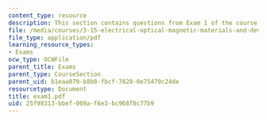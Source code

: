 ```yaml
---
content_type: resource
description: This section contains questions from Exam 1 of the course.
file: /media/courses/3-15-electrical-optical-magnetic-materials-and-devices-fall-2006/25f98313bbef069af6e3bc968f8c77b9_exam1.pdf
file_type: application/pdf
learning_resource_types:
- Exams
ocw_type: OCWFile
parent_title: Exams
parent_type: CourseSection
parent_uid: b1eaa079-b8b8-fbcf-7828-0e75470c24de
resourcetype: Document
title: exam1.pdf
uid: 25f98313-bbef-069a-f6e3-bc968f8c77b9
---
```


